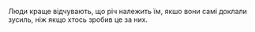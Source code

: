Люди краще відчувають, що річ належить їм, якшо вони самі доклали зусиль, ніж якщо хтось зробив це за них.